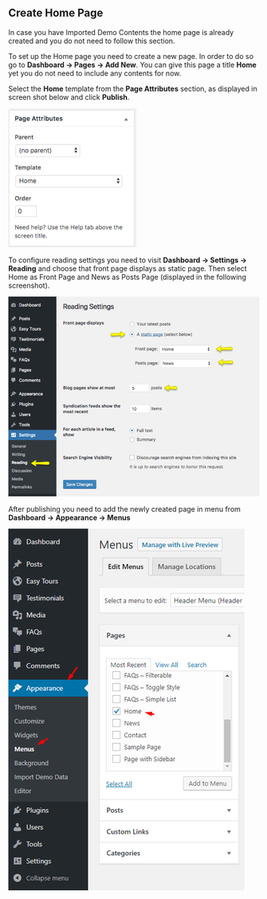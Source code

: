 ## Create Home Page
In case you have Imported Demo Contents the home page is already created and you do not need to follow this section.

To set up the Home page you need to create a new page. In order to do so go to **Dashboard &rarr; Pages &rarr; Add New**. You can give this page a title **Home** yet you do not need to include any contents for now.

Select the **Home** template from the **Page Attributes** section, as displayed in screen shot below and click **Publish**.

![img](../img/create-homepage.png)

To configure reading settings you need to visit **Dashboard &rarr; Settings &rarr; Reading** and choose that front page displays as static page. Then select Home as Front Page and News as Posts Page (displayed in the following screenshot).

![img](../img/install-09.png)

After publishing you need to add the newly created page in menu from **Dashboard &rarr; Appearance &rarr; Menus**

![img](../img/home-page-menu.png)